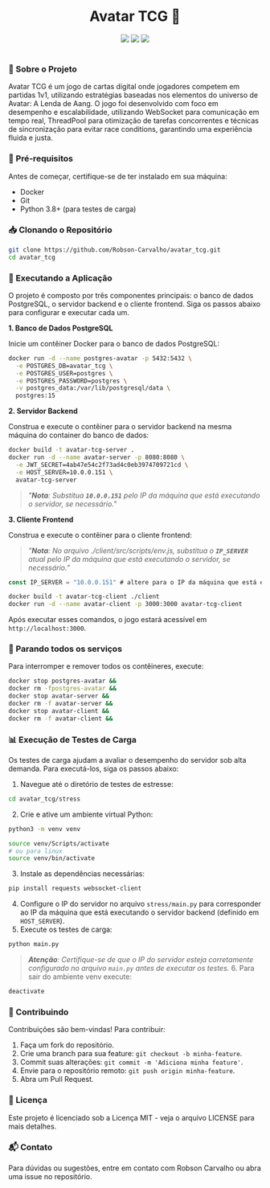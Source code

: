 <h1 align="center">Avatar TCG 💾</h1>

<div align="center">
    <img src="https://img.shields.io/badge/status-active-success.svg" />
    <img src="https://img.shields.io/badge/multiplayer-1v1-blue.svg" />
    <img src="https://img.shields.io/badge/status-active-success.svg" />
</div>

<br/>

### 📖 Sobre o Projeto

Avatar TCG é um jogo de cartas digital onde jogadores competem em partidas 1v1, utilizando estratégias baseadas nos elementos do universo de Avatar: A Lenda de Aang. O jogo foi desenvolvido com foco em desempenho e escalabilidade, utilizando WebSocket para comunicação em tempo real, ThreadPool para otimização de tarefas concorrentes e técnicas de sincronização para evitar race conditions, garantindo uma experiência fluida e justa.

### 🚧 Pré-requisitos

Antes de começar, certifique-se de ter instalado em sua máquina:

- Docker
- Git
- Python 3.8+ (para testes de carga)

### 📥 Clonando o Repositório

```bash
git clone https://github.com/Robson-Carvalho/avatar_tcg.git
cd avatar_tcg
```

### 🚀 Executando a Aplicação

O projeto é composto por três componentes principais: o banco de dados PostgreSQL, o servidor backend e o cliente frontend. Siga os passos abaixo para configurar e executar cada um.

**1. Banco de Dados PostgreSQL**

Inicie um contêiner Docker para o banco de dados PostgreSQL:

```bash
docker run -d --name postgres-avatar -p 5432:5432 \
  -e POSTGRES_DB=avatar_tcg \
  -e POSTGRES_USER=postgres \
  -e POSTGRES_PASSWORD=postgres \
  -v postgres_data:/var/lib/postgresql/data \
  postgres:15
```

**2. Servidor Backend**

Construa e execute o contêiner para o servidor backend na mesma máquina do container do banco de dados:

```bash
docker build -t avatar-tcg-server .
docker run -d --name avatar-server -p 8080:8080 \
  -e JWT_SECRET=4ab47e54c2f73ad4c0eb3974709721cd \
  -e HOST_SERVER=10.0.0.151 \
  avatar-tcg-server
```

> _"**Nota**: Substitua **`10.0.0.151`** pelo IP da máquina que está executando o servidor, se necessário."_

**3. Cliente Frontend**

Construa e execute o contêiner para o cliente frontend:

> _"**Nota**: No arquivo ./client/src/scripts/env.js, substitua o **`IP_SERVER`** atual pelo IP da máquina que está executando o servidor, se necessário."_

```js
const IP_SERVER = "10.0.0.151" # altere para o IP da máquina que está executando o servidor
```

```bash
docker build -t avatar-tcg-client ./client
docker run -d --name avatar-client -p 3000:3000 avatar-tcg-client
```

Após executar esses comandos, o jogo estará acessível em `http://localhost:3000`.

### 🛑 Parando todos os serviços

Para interromper e remover todos os contêineres, execute:

```bash
docker stop postgres-avatar &&
docker rm -fpostgres-avatar &&
docker stop avatar-server &&
docker rm -f avatar-server &&
docker stop avatar-client &&
docker rm -f avatar-client &&
```

### 📊 Execução de Testes de Carga

Os testes de carga ajudam a avaliar o desempenho do servidor sob alta demanda. Para executá-los, siga os passos abaixo:

1. Navegue até o diretório de testes de estresse:

```bash
cd avatar_tcg/stress
```

2. Crie e ative um ambiente virtual Python:

```bash
python3 -m venv venv

source venv/Scripts/activate 
# ou para linux
source venv/bin/activate
```

3. Instale as dependências necessárias:

```bash
pip install requests websocket-client
```

4. Configure o IP do servidor no arquivo `stress/main.py` para corresponder ao IP da máquina que está executando o servidor backend (definido em `HOST_SERVER`).
5. Execute os testes de carga:

```bash
python main.py
```

> _**Atenção**: Certifique-se de que o IP do servidor esteja corretamente configurado no arquivo `main.py` antes de executar os testes._ 6. Para sair do ambiente venv execute:

```bash
deactivate
```

### 🤝 Contribuindo

Contribuições são bem-vindas! Para contribuir:

1. Faça um fork do repositório.
2. Crie uma branch para sua feature: `git checkout -b minha-feature`.
3. Commit suas alterações: `git commit -m 'Adiciona minha feature'`.
4. Envie para o repositório remoto: `git push origin minha-feature`.
5. Abra um Pull Request.

### 📜 Licença

Este projeto é licenciado sob a Licença MIT - veja o arquivo LICENSE para mais detalhes.

### 📬 Contato

Para dúvidas ou sugestões, entre em contato com Robson Carvalho ou abra uma issue no repositório.
